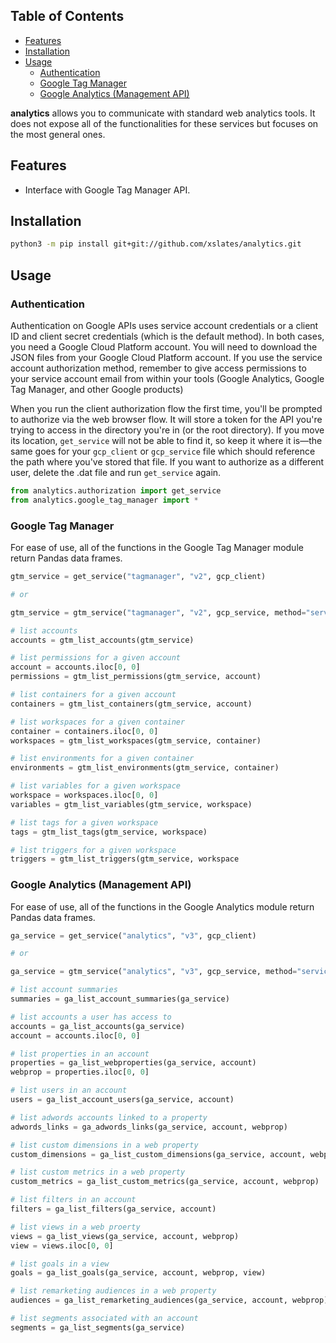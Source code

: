 ## Table of Contents <!-- omit in toc -->
- [Features](#features)
- [Installation](#installation)
- [Usage](#usage)
  - [Authentication](#authentication)
  - [Google Tag Manager](#google-tag-manager)
  - [Google Analytics (Management API)](#google-analytics-management-api)

**analytics** allows you to communicate with standard web analytics tools. It does not expose all of the functionalities for these services but focuses on the most general ones.

## Features

- Interface with Google Tag Manager API.

## Installation

```bash
python3 -m pip install git+git://github.com/xslates/analytics.git
```

## Usage

### Authentication

Authentication on Google APIs uses service account credentials or a client ID and client secret credentials (which is the default method). In both cases, you need a Google Cloud Platform account. You will need to download the JSON files from your Google Cloud Platform account. If you use the service account authorization method, remember to give access permissions to your service account email from within your tools (Google Analytics, Google Tag Manager, and other Google products)

When you run the client authorization flow the first time, you'll be prompted to authorize via the web browser flow. It will store a token for the API you're trying to access in the directory you're in (or the root directory). If you move its location, `get_service` will not be able to find it, so keep it where it is—the same goes for your `gcp_client` or `gcp_service` file which should reference the path where you've stored that file. If you want to authorize as a different user, delete the .dat file and run `get_service` again.

```python
from analytics.authorization import get_service
from analytics.google_tag_manager import *
```

### Google Tag Manager

For ease of use, all of the functions in the Google Tag Manager module return Pandas data frames.

```python
gtm_service = get_service("tagmanager", "v2", gcp_client)

# or

gtm_service = gtm_service("tagmanager", "v2", gcp_service, method="service_account")
```

```python
# list accounts
accounts = gtm_list_accounts(gtm_service)
```

```python
# list permissions for a given account
account = accounts.iloc[0, 0]
permissions = gtm_list_permissions(gtm_service, account)
```

```python
# list containers for a given account
containers = gtm_list_containers(gtm_service, account)
```

```python
# list workspaces for a given container
container = containers.iloc[0, 0]
workspaces = gtm_list_workspaces(gtm_service, container)
```

```python
# list environments for a given container
environments = gtm_list_environments(gtm_service, container)
```

```python
# list variables for a given workspace
workspace = workspaces.iloc[0, 0]
variables = gtm_list_variables(gtm_service, workspace)
```

```python
# list tags for a given workspace
tags = gtm_list_tags(gtm_service, workspace)
```

```python
# list triggers for a given workspace
triggers = gtm_list_triggers(gtm_service, workspace
```

### Google Analytics (Management API)

For ease of use, all of the functions in the Google Analytics module return Pandas data frames.

```python
ga_service = get_service("analytics", "v3", gcp_client)

# or

ga_service = gtm_service("analytics", "v3", gcp_service, method="service_account")
```
```python
# list account summaries
summaries = ga_list_account_summaries(ga_service)
```

```python
# list accounts a user has access to
accounts = ga_list_accounts(ga_service)
account = accounts.iloc[0, 0]
```

```python
# list properties in an account
properties = ga_list_webproperties(ga_service, account)
webprop = properties.iloc[0, 0]
```

```python
# list users in an account
users = ga_list_account_users(ga_service, account)
```

```python
# list adwords accounts linked to a property
adwords_links = ga_adwords_links(ga_service, account, webprop)
```

```python
# list custom dimensions in a web property
custom_dimensions = ga_list_custom_dimensions(ga_service, account, webprop)
```

```python
# list custom metrics in a web property
custom_metrics = ga_list_custom_metrics(ga_service, account, webprop)
```

```python
# list filters in an account
filters = ga_list_filters(ga_service, account)
```

```python
# list views in a web proerty
views = ga_list_views(ga_service, account, webprop)
view = views.iloc[0, 0]
```

```python
# list goals in a view
goals = ga_list_goals(ga_service, account, webprop, view)
```

```python
# list remarketing audiences in a web property
audiences = ga_list_remarketing_audiences(ga_service, account, webprop)
```

```python
# list segments associated with an account
segments = ga_list_segments(ga_service)
```